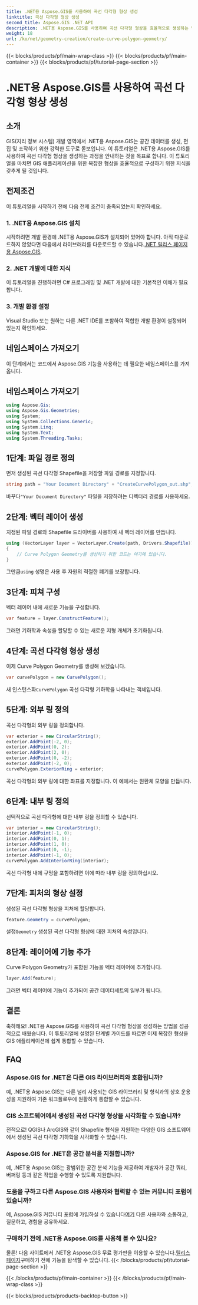 ```yaml
---
title: .NET용 Aspose.GIS를 사용하여 곡선 다각형 형상 생성
linktitle: 곡선 다각형 형상 생성
second_title: Aspose.GIS .NET API
description: .NET용 Aspose.GIS를 사용하여 곡선 다각형 형상을 효율적으로 생성하는 방법을 알아보세요. GIS 애플리케이션을 원활하게 사용하려면 단계별 가이드를 따르세요.
weight: 18
url: /ko/net/geometry-creation/create-curve-polygon-geometry/
---
```


{{< blocks/products/pf/main-wrap-class >}}
{{< blocks/products/pf/main-container >}}
{{< blocks/products/pf/tutorial-page-section >}}

# .NET용 Aspose.GIS를 사용하여 곡선 다각형 형상 생성

## 소개
GIS(지리 정보 시스템) 개발 영역에서 .NET용 Aspose.GIS는 공간 데이터를 생성, 편집 및 조작하기 위한 강력한 도구로 돋보입니다. 이 튜토리얼은 .NET용 Aspose.GIS를 사용하여 곡선 다각형 형상을 생성하는 과정을 안내하는 것을 목표로 합니다. 이 튜토리얼을 마치면 GIS 애플리케이션을 위한 복잡한 형상을 효율적으로 구성하기 위한 지식을 갖추게 될 것입니다.
## 전제조건
이 튜토리얼을 시작하기 전에 다음 전제 조건이 충족되었는지 확인하세요.
### 1. .NET용 Aspose.GIS 설치
 시작하려면 개발 환경에 .NET용 Aspose.GIS가 설치되어 있어야 합니다. 아직 다운로드하지 않았다면 다음에서 라이브러리를 다운로드할 수 있습니다.[.NET 릴리스 페이지용 Aspose.GIS](https://releases.aspose.com/gis/net/).
### 2. .NET 개발에 대한 지식
이 튜토리얼을 진행하려면 C# 프로그래밍 및 .NET 개발에 대한 기본적인 이해가 필요합니다.
### 3. 개발 환경 설정
Visual Studio 또는 원하는 다른 .NET IDE를 포함하여 적합한 개발 환경이 설정되어 있는지 확인하세요.

## 네임스페이스 가져오기
이 단계에서는 코드에서 Aspose.GIS 기능을 사용하는 데 필요한 네임스페이스를 가져옵니다.
## 네임스페이스 가져오기
```csharp
using Aspose.Gis;
using Aspose.Gis.Geometries;
using System;
using System.Collections.Generic;
using System.Linq;
using System.Text;
using System.Threading.Tasks;
```

## 1단계: 파일 경로 정의
먼저 생성된 곡선 다각형 Shapefile을 저장할 파일 경로를 지정합니다.
```csharp
string path = "Your Document Directory" + "CreateCurvePolygon_out.shp";
```
 바꾸다`"Your Document Directory"` 파일을 저장하려는 디렉터리 경로를 사용하세요.
## 2단계: 벡터 레이어 생성
지정된 파일 경로와 Shapefile 드라이버를 사용하여 새 벡터 레이어를 만듭니다.
```csharp
using (VectorLayer layer = VectorLayer.Create(path, Drivers.Shapefile))
{
    // Curve Polygon Geometry를 생성하기 위한 코드는 여기에 있습니다.
}
```
 그만큼`using` 성명은 사용 후 자원의 적절한 폐기를 보장합니다.
## 3단계: 피쳐 구성
벡터 레이어 내에 새로운 기능을 구성합니다.
```csharp
var feature = layer.ConstructFeature();
```
그러면 기하학과 속성을 할당할 수 있는 새로운 지형 개체가 초기화됩니다.
## 4단계: 곡선 다각형 형상 생성
이제 Curve Polygon Geometry를 생성해 보겠습니다.
```csharp
var curvePolygon = new CurvePolygon();
```
 새 인스턴스화`CurvePolygon` 곡선 다각형 기하학을 나타내는 객체입니다.
## 5단계: 외부 링 정의
곡선 다각형의 외부 링을 정의합니다.
```csharp
var exterior = new CircularString();
exterior.AddPoint(-2, 0);
exterior.AddPoint(0, 2);
exterior.AddPoint(2, 0);
exterior.AddPoint(0, -2);
exterior.AddPoint(-2, 0);
curvePolygon.ExteriorRing = exterior;
```
곡선 다각형의 외부 링에 대한 좌표를 지정합니다. 이 예에서는 원환체 모양을 만듭니다.
## 6단계: 내부 링 정의
선택적으로 곡선 다각형에 대한 내부 링을 정의할 수 있습니다.
```csharp
var interior = new CircularString();
interior.AddPoint(-1, 0);
interior.AddPoint(0, 1);
interior.AddPoint(1, 0);
interior.AddPoint(0, -1);
interior.AddPoint(-1, 0);
curvePolygon.AddInteriorRing(interior);
```
곡선 다각형 내에 구멍을 포함하려면 이에 따라 내부 링을 정의하십시오.
## 7단계: 피처의 형상 설정
생성된 곡선 다각형 형상을 피처에 할당합니다.
```csharp
feature.Geometry = curvePolygon;
```
 설정`Geometry` 생성된 곡선 다각형 형상에 대한 피처의 속성입니다.
## 8단계: 레이어에 기능 추가
Curve Polygon Geometry가 포함된 기능을 벡터 레이어에 추가합니다.
```csharp
layer.Add(feature);
```
그러면 벡터 레이어에 기능이 추가되어 공간 데이터세트의 일부가 됩니다.

## 결론
축하해요! .NET용 Aspose.GIS를 사용하여 곡선 다각형 형상을 생성하는 방법을 성공적으로 배웠습니다. 이 튜토리얼에 설명된 단계별 가이드를 따르면 이제 복잡한 형상을 GIS 애플리케이션에 쉽게 통합할 수 있습니다.
## FAQ
### Aspose.GIS for .NET은 다른 GIS 라이브러리와 호환됩니까?
예, .NET용 Aspose.GIS는 다른 널리 사용되는 GIS 라이브러리 및 형식과의 상호 운용성을 지원하여 기존 워크플로우에 원활하게 통합할 수 있습니다.
### GIS 소프트웨어에서 생성된 곡선 다각형 형상을 시각화할 수 있습니까?
전적으로! QGIS나 ArcGIS와 같이 Shapefile 형식을 지원하는 다양한 GIS 소프트웨어에서 생성된 곡선 다각형 기하학을 시각화할 수 있습니다.
### Aspose.GIS for .NET은 공간 분석을 지원합니까?
예, .NET용 Aspose.GIS는 광범위한 공간 분석 기능을 제공하여 개발자가 공간 쿼리, 버퍼링 등과 같은 작업을 수행할 수 있도록 지원합니다.
### 도움을 구하고 다른 Aspose.GIS 사용자와 협력할 수 있는 커뮤니티 포럼이 있습니까?
 예, Aspose.GIS 커뮤니티 포럼에 가입하실 수 있습니다[여기](https://forum.aspose.com/c/gis/33) 다른 사용자와 소통하고, 질문하고, 경험을 공유하세요.
### 구매하기 전에 .NET용 Aspose.GIS를 사용해 볼 수 있나요?
 물론! 다음 사이트에서 .NET용 Aspose.GIS 무료 평가판을 이용할 수 있습니다.[릴리스 페이지](https://releases.aspose.com/)구매하기 전에 기능을 탐색할 수 있습니다.
{{< /blocks/products/pf/tutorial-page-section >}}

{{< /blocks/products/pf/main-container >}}
{{< /blocks/products/pf/main-wrap-class >}}

{{< blocks/products/products-backtop-button >}}
